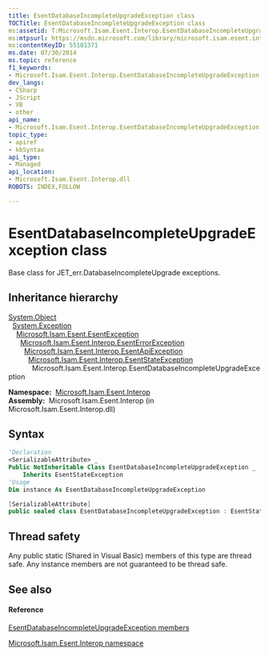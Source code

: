 ```yaml
---
title: EsentDatabaseIncompleteUpgradeException class
TOCTitle: EsentDatabaseIncompleteUpgradeException class
ms:assetid: T:Microsoft.Isam.Esent.Interop.EsentDatabaseIncompleteUpgradeException
ms:mtpsurl: https://msdn.microsoft.com/library/microsoft.isam.esent.interop.esentdatabaseincompleteupgradeexception(v=EXCHG.10)
ms:contentKeyID: 55101371
ms.date: 07/30/2014
ms.topic: reference
f1_keywords:
- Microsoft.Isam.Esent.Interop.EsentDatabaseIncompleteUpgradeException
dev_langs:
- CSharp
- JScript
- VB
- other
api_name: 
- Microsoft.Isam.Esent.Interop.EsentDatabaseIncompleteUpgradeException
topic_type: 
- apiref
- kbSyntax
api_type: 
- Managed
api_location: 
- Microsoft.Isam.Esent.Interop.dll
ROBOTS: INDEX,FOLLOW

---
```


# EsentDatabaseIncompleteUpgradeException class

Base class for JET_err.DatabaseIncompleteUpgrade exceptions.

## Inheritance hierarchy

[System.Object](https://docs.microsoft.com/dotnet/api/system.object?redirectedfrom=MSDN)  
  [System.Exception](https://docs.microsoft.com/dotnet/api/system.exception?redirectedfrom=MSDN)  
    [Microsoft.Isam.Esent.EsentException](dn292088\(v=exchg.10\).md)  
      [Microsoft.Isam.Esent.Interop.EsentErrorException](dn274314\(v=exchg.10\).md)  
        [Microsoft.Isam.Esent.Interop.EsentApiException](dn334231\(v=exchg.10\).md)  
          [Microsoft.Isam.Esent.Interop.EsentStateException](dn334920\(v=exchg.10\).md)  
            Microsoft.Isam.Esent.Interop.EsentDatabaseIncompleteUpgradeException  

**Namespace:**  [Microsoft.Isam.Esent.Interop](hh596136\(v=exchg.10\).md)  
**Assembly:**  Microsoft.Isam.Esent.Interop (in Microsoft.Isam.Esent.Interop.dll)

## Syntax

``` vb
'Declaration
<SerializableAttribute> _
Public NotInheritable Class EsentDatabaseIncompleteUpgradeException _
    Inherits EsentStateException
'Usage
Dim instance As EsentDatabaseIncompleteUpgradeException
```

``` csharp
[SerializableAttribute]
public sealed class EsentDatabaseIncompleteUpgradeException : EsentStateException
```

## Thread safety

Any public static (Shared in Visual Basic) members of this type are thread safe. Any instance members are not guaranteed to be thread safe.

## See also

#### Reference

[EsentDatabaseIncompleteUpgradeException members](dn334425\(v=exchg.10\).md)

[Microsoft.Isam.Esent.Interop namespace](hh596136\(v=exchg.10\).md)

